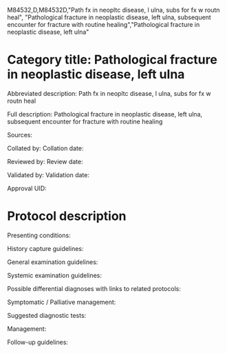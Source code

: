 M84532,D,M84532D,"Path fx in neopltc disease, l ulna, subs for fx w routn heal", "Pathological fracture in neoplastic disease, left ulna, subsequent encounter for fracture with routine healing","Pathological fracture in neoplastic disease, left ulna"
# Category title: Pathological fracture in neoplastic disease, left ulna

Abbreviated description: Path fx in neopltc disease, l ulna, subs for fx w routn heal

Full description: Pathological fracture in neoplastic disease, left ulna, subsequent encounter for fracture with routine healing

Sources:

Collated by:
Collation date:

Reviewed by:
Review date:

Validated by:
Validation date:

Approval UID:

# Protocol description

Presenting conditions:

History capture guidelines:

General examination guidelines:

Systemic examination guidelines:

Possible differential diagnoses with links to related protocols:

Symptomatic / Palliative management:

Suggested diagnostic tests:

Management:

Follow-up guidelines:
